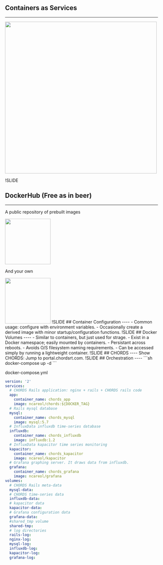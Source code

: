 ## Containers as Services
----
<img src='images/chords-services.png' height='500' />

!SLIDE
## DockerHub (Free as in beer)
----
A public repository of prebuilt images

<img src='images/dockerhub-repos.png' height='150' />

And your own

<img src='images/dockerhub-ncareol.png' height='150' />
!SLIDE
## Container Configuration
----
- Common usage: configure with environment variables.
- Occasionally create a derived image with minor startup/configuration functions.
!SLIDE
## Docker Volumes
----
- Similar to containers, but just used for strage.
- Exist in a Docker namespace; easily mounted by containers.
- Persistant across reboots.
- Avoids O/S filesystem naming requirements.
- Can be accessed simply by running a lightweight container.
!SLIDE
## CHORDS
----
Show CHORDS: Jump to portal.chordsrt.com.
!SLIDE
## Orchestration
----
```sh
docker-compose up -d
```

docker-compose.yml
```yml
version: '2'
services:
  # CHORDS Rails application: nginx + rails + CHORDS rails code 
  app:
    container_name: chords_app
    image: ncareol/chords:${DOCKER_TAG}
  # Rails mysql database
  mysql:
    container_name: chords_mysql
    image: mysql:5.7
  # InfluxData influxdb time-series database
  influxdb:
    container_name: chords_influxdb
    image: influxdb:1.2
  # InfluxData kapacitor time series monitoring
  kapacitor:
    container_name: chords_kapacitor
    image: ncareol/kapacitor
  # Grafana graphing server. It draws data from influxdb.
  grafana:
    container_name: chords_grafana
    image: ncareol/grafana
volumes:
  # CHORDS Rails meta-data
  mysql-data: 
  # CHORDS time-series data
  influxdb-data:
  # kapacitor data
  kapacitor-data:
  # Grafana configuration data
  grafana-data:
  #shared_tmp volume
  shared-tmp:
  # log directories
  rails-log:
  nginx-log:
  mysql-log:
  influxdb-log:
  kapacitor-log:
  grafana-log:
  ```

